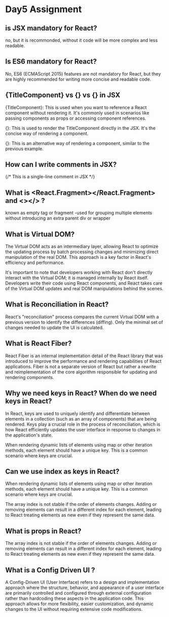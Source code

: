 # Day5 Assignment

## is JSX mandatory for React?
no, but it is recommonded, without it code will be more complex and less readable.


## Is ES6 mandatory for React?
No, ES6 (ECMAScript 2015) features are not mandatory for React, but they are highly recommended for writing more concise and readable code.


## {TitleComponent} vs {<TitleComponent/>} vs {<TitleComponent></TitleComponent>} in JSX
{TitleComponent}: This is used when you want to reference a React component without rendering it. It's commonly used in scenarios like passing components as props or accessing component references.

{<TitleComponent/>}: This is used to render the TitleComponent directly in the JSX. It's the concise way of rendering a component.

{<TitleComponent></TitleComponent>}: This is an alternative way of rendering a component, similar to the previous example. 


## How can I write comments in JSX?
{/* This is a single-line comment in JSX */}

## What is <React.Fragment></React.Fragment> and <></> ?
known as empty tag or fragment -used for grouping multiple elements without introducing an extra parent div or wrapper

## What is Virtual DOM?
The Virtual DOM acts as an intermediary layer, allowing React to optimize the updating process by batch processing changes and minimizing direct manipulation of the real DOM. This approach is a key factor in React's efficiency and performance.

It's important to note that developers working with React don't directly interact with the Virtual DOM; it is managed internally by React itself. Developers write their code using React components, and React takes care of the Virtual DOM updates and real DOM manipulations behind the scenes.


## What is Reconciliation in React?
React's "reconciliation" process compares the current Virtual DOM with a previous version to identify the differences (diffing).
Only the minimal set of changes needed to update the UI is calculated.

## What is React Fiber?
React Fiber is an internal implementation detail of the React library that was introduced to improve the performance and rendering capabilities of React applications. Fiber is not a separate version of React but rather a rewrite and reimplementation of the core algorithm responsible for updating and rendering components.

## Why we need keys in React? When do we need keys in React?
In React, keys are used to uniquely identify and differentiate between elements in a collection (such as an array of components) that are being rendered. Keys play a crucial role in the process of reconciliation, which is how React efficiently updates the user interface in response to changes in the application's state.

When rendering dynamic lists of elements using map or other iteration methods, each element should have a unique key. This is a common scenario where keys are crucial.


## Can we use index as keys in React?
When rendering dynamic lists of elements using map or other iteration methods, each element should have a unique key. This is a common scenario where keys are crucial.

The array index is not stable if the order of elements changes. Adding or removing elements can result in a different index for each element, leading to React treating elements as new even if they represent the same data.

## What is props in React?
The array index is not stable if the order of elements changes. Adding or removing elements can result in a different index for each element, leading to React treating elements as new even if they represent the same data.

## What is a Config Driven UI ?
A Config-Driven UI (User Interface) refers to a design and implementation approach where the structure, behavior, and appearance of a user interface are primarily controlled and configured through external configuration rather than hardcoding these aspects in the application code. This approach allows for more flexibility, easier customization, and dynamic changes to the UI without requiring extensive code modifications.